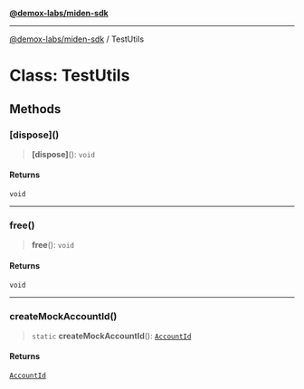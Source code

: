 [**@demox-labs/miden-sdk**](../README.md)

***

[@demox-labs/miden-sdk](../README.md) / TestUtils

# Class: TestUtils

## Methods

### \[dispose\]()

> **\[dispose\]**(): `void`

#### Returns

`void`

***

### free()

> **free**(): `void`

#### Returns

`void`

***

### createMockAccountId()

> `static` **createMockAccountId**(): [`AccountId`](AccountId.md)

#### Returns

[`AccountId`](AccountId.md)
